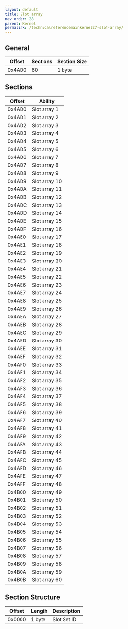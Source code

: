 ```yaml
---
layout: default
title: Slot array
nav_order: 28
parent: Kernel
permalink: /technicalreferencemainkernel27-slot-array/
---
```



## General

| Offset | Sections | Section Size |
|--------|----------|--------------|
| 0x4AD0 | 60       | 1 byte       |


## Sections

| Offset | Ability       |
|--------|---------------|
| 0x4AD0 | Slot array 1  |
| 0x4AD1 | Slot array 2  |
| 0x4AD2 | Slot array 3  |
| 0x4AD3 | Slot array 4  |
| 0x4AD4 | Slot array 5  |
| 0x4AD5 | Slot array 6  |
| 0x4AD6 | Slot array 7  |
| 0x4AD7 | Slot array 8  |
| 0x4AD8 | Slot array 9  |
| 0x4AD9 | Slot array 10 |
| 0x4ADA | Slot array 11 |
| 0x4ADB | Slot array 12 |
| 0x4ADC | Slot array 13 |
| 0x4ADD | Slot array 14 |
| 0x4ADE | Slot array 15 |
| 0x4ADF | Slot array 16 |
| 0x4AE0 | Slot array 17 |
| 0x4AE1 | Slot array 18 |
| 0x4AE2 | Slot array 19 |
| 0x4AE3 | Slot array 20 |
| 0x4AE4 | Slot array 21 |
| 0x4AE5 | Slot array 22 |
| 0x4AE6 | Slot array 23 |
| 0x4AE7 | Slot array 24 |
| 0x4AE8 | Slot array 25 |
| 0x4AE9 | Slot array 26 |
| 0x4AEA | Slot array 27 |
| 0x4AEB | Slot array 28 |
| 0x4AEC | Slot array 29 |
| 0x4AED | Slot array 30 |
| 0x4AEE | Slot array 31 |
| 0x4AEF | Slot array 32 |
| 0x4AF0 | Slot array 33 |
| 0x4AF1 | Slot array 34 |
| 0x4AF2 | Slot array 35 |
| 0x4AF3 | Slot array 36 |
| 0x4AF4 | Slot array 37 |
| 0x4AF5 | Slot array 38 |
| 0x4AF6 | Slot array 39 |
| 0x4AF7 | Slot array 40 |
| 0x4AF8 | Slot array 41 |
| 0x4AF9 | Slot array 42 |
| 0x4AFA | Slot array 43 |
| 0x4AFB | Slot array 44 |
| 0x4AFC | Slot array 45 |
| 0x4AFD | Slot array 46 |
| 0x4AFE | Slot array 47 |
| 0x4AFF | Slot array 48 |
| 0x4B00 | Slot array 49 |
| 0x4B01 | Slot array 50 |
| 0x4B02 | Slot array 51 |
| 0x4B03 | Slot array 52 |
| 0x4B04 | Slot array 53 |
| 0x4B05 | Slot array 54 |
| 0x4B06 | Slot array 55 |
| 0x4B07 | Slot array 56 |
| 0x4B08 | Slot array 57 |
| 0x4B09 | Slot array 58 |
| 0x4B0A | Slot array 59 |
| 0x4B0B | Slot array 60 |


## Section Structure

| Offset | Length | Description |
|--------|--------|-------------|
| 0x0000 | 1 byte | Slot Set ID |